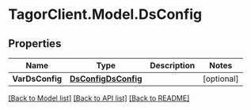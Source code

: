 # TagorClient.Model.DsConfig

## Properties

Name | Type | Description | Notes
------------ | ------------- | ------------- | -------------
**VarDsConfig** | [**DsConfigDsConfig**](DsConfigDsConfig.md) |  | [optional] 

[[Back to Model list]](../README.md#documentation-for-models) [[Back to API list]](../README.md#documentation-for-api-endpoints) [[Back to README]](../README.md)

